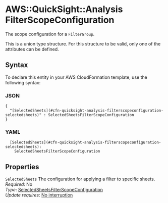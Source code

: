 # AWS::QuickSight::Analysis FilterScopeConfiguration<a name="aws-properties-quicksight-analysis-filterscopeconfiguration"></a>

The scope configuration for a `FilterGroup`\.

This is a union type structure\. For this structure to be valid, only one of the attributes can be defined\.

## Syntax<a name="aws-properties-quicksight-analysis-filterscopeconfiguration-syntax"></a>

To declare this entity in your AWS CloudFormation template, use the following syntax:

### JSON<a name="aws-properties-quicksight-analysis-filterscopeconfiguration-syntax.json"></a>

```
{
  "[SelectedSheets](#cfn-quicksight-analysis-filterscopeconfiguration-selectedsheets)" : SelectedSheetsFilterScopeConfiguration
}
```

### YAML<a name="aws-properties-quicksight-analysis-filterscopeconfiguration-syntax.yaml"></a>

```
  [SelectedSheets](#cfn-quicksight-analysis-filterscopeconfiguration-selectedsheets): 
    SelectedSheetsFilterScopeConfiguration
```

## Properties<a name="aws-properties-quicksight-analysis-filterscopeconfiguration-properties"></a>

`SelectedSheets`  <a name="cfn-quicksight-analysis-filterscopeconfiguration-selectedsheets"></a>
The configuration for applying a filter to specific sheets\.  
*Required*: No  
*Type*: [SelectedSheetsFilterScopeConfiguration](aws-properties-quicksight-analysis-selectedsheetsfilterscopeconfiguration.md)  
*Update requires*: [No interruption](https://docs.aws.amazon.com/AWSCloudFormation/latest/UserGuide/using-cfn-updating-stacks-update-behaviors.html#update-no-interrupt)
